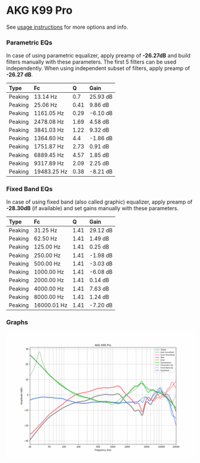 # AKG K99 Pro
See [usage instructions](https://github.com/jaakkopasanen/AutoEq#usage) for more options and info.

### Parametric EQs
In case of using parametric equalizer, apply preamp of **-26.27dB** and build filters manually
with these parameters. The first 5 filters can be used independently.
When using independent subset of filters, apply preamp of **-26.27 dB**.

| Type    | Fc          |    Q | Gain     |
|:--------|:------------|:-----|:---------|
| Peaking | 13.14 Hz    | 0.7  | 25.93 dB |
| Peaking | 25.06 Hz    | 0.41 | 9.86 dB  |
| Peaking | 1161.05 Hz  | 0.29 | -6.10 dB |
| Peaking | 2478.08 Hz  | 1.69 | 4.58 dB  |
| Peaking | 3841.03 Hz  | 1.22 | 9.32 dB  |
| Peaking | 1364.60 Hz  | 4.4  | -1.86 dB |
| Peaking | 1751.87 Hz  | 2.73 | 0.91 dB  |
| Peaking | 6889.45 Hz  | 4.57 | 1.85 dB  |
| Peaking | 9317.89 Hz  | 2.09 | 2.25 dB  |
| Peaking | 19483.25 Hz | 0.38 | -8.21 dB |

### Fixed Band EQs
In case of using fixed band (also called graphic) equalizer, apply preamp of **-28.30dB**
(if available) and set gains manually with these parameters.

| Type    | Fc          |    Q | Gain     |
|:--------|:------------|:-----|:---------|
| Peaking | 31.25 Hz    | 1.41 | 29.12 dB |
| Peaking | 62.50 Hz    | 1.41 | 1.49 dB  |
| Peaking | 125.00 Hz   | 1.41 | 0.25 dB  |
| Peaking | 250.00 Hz   | 1.41 | -1.98 dB |
| Peaking | 500.00 Hz   | 1.41 | -3.03 dB |
| Peaking | 1000.00 Hz  | 1.41 | -6.08 dB |
| Peaking | 2000.00 Hz  | 1.41 | 0.14 dB  |
| Peaking | 4000.00 Hz  | 1.41 | 7.63 dB  |
| Peaking | 8000.00 Hz  | 1.41 | 1.24 dB  |
| Peaking | 16000.01 Hz | 1.41 | -7.20 dB |

### Graphs
![](./AKG%20K99%20Pro.png)